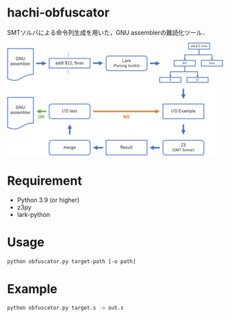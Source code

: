 # hachi-obfuscator
SMTソルバによる命令列生成を用いた，GNU assemblerの難読化ツール．

![](docs/figure.png)

# Requirement
* Python 3.9 (or higher)
* z3py
* lark-python

# Usage
```bash
python obfuscator.py target-path [-o path]
```

# Example
```bash
python obfuscator.py target.s -o out.s
```
